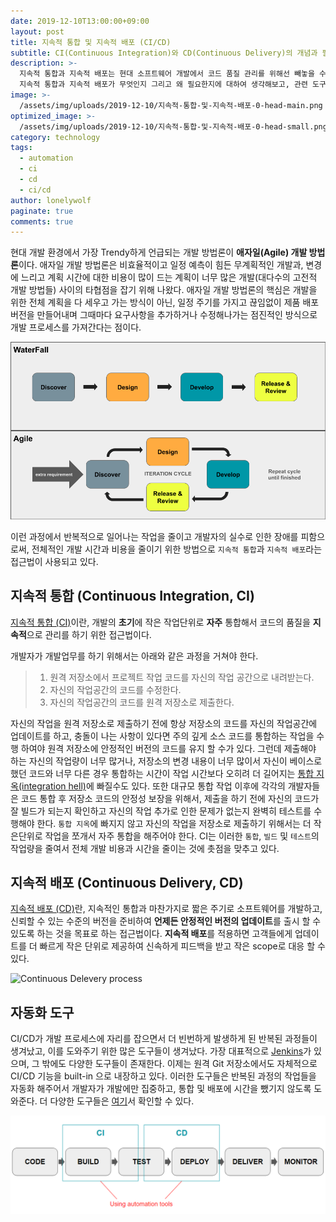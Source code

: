 ```yaml
---
date: 2019-12-10T13:00:00+09:00
layout: post
title: 지속적 통합 및 지속적 배포 (CI/CD)
subtitle: CI(Continuous Integration)와 CD(Continuous Delivery)의 개념과 필요성 이해
description: >-
  지속적 통합과 지속적 배포는 현대 소프트웨어 개발에서 코드 품질 관리를 위해선 빼놓을 수 없는 프로세스이다.
  지속적 통합과 지속적 배포가 무엇인지 그리고 왜 필요한지에 대하여 생각해보고, 관련 도구에 대해 살펴보자.
image: >-
  /assets/img/uploads/2019-12-10/지속적-통합-및-지속적-배포-0-head-main.png
optimized_image: >-
  /assets/img/uploads/2019-12-10/지속적-통합-및-지속적-배포-0-head-small.png
category: technology
tags:
  - automation
  - ci
  - cd
  - ci/cd
author: lonelywolf
paginate: true
comments: true
---
```


현대 개발 환경에서 가장 Trendy하게 언급되는 개발 방법론이 **애자일(Agile) 개발 방법론**이다. 애자일 개발 방법론은 비효율적이고 일정 예측이 힘든 무계획적인 개발과, 변경에 느리고 계획 시간에 대한 비용이 많이 드는 계획이 너무 많은 개발(대다수의 고전적 개발 방법들) 사이의 타협점을 잡기 위해 나왔다. 애자일 개발 방법론의 핵심은 개발을 위한 전체 계획을 다 세우고 가는 방식이 아닌, 일정 주기를 가지고 끊임없이 제품 배포버전을 만들어내며 그때마다 요구사항을 추가하거나 수정해나가는 점진적인 방식으로 개발 프로세스를 가져간다는 점이다.

![Compare agile with waterfall][img-1]

이런 과정에서 반복적으로 일어나는 작업을 줄이고 개발자의 실수로 인한 장애를 피함으로써, 전체적인 개발 시간과 비용을 줄이기 위한 방법으로 `지속적 통합`과 `지속적 배포`라는 접근법이 사용되고 있다.

## 지속적 통합 (Continuous Integration, CI)

[지속적 통합 (CI)][wiki-ci]이란, 개발의 **초기**에 작은 작업단위로 **자주** 통합해서 코드의 품질을 **지속적**으로 관리를 하기 위한 접근법이다.

개발자가 개발업무를 하기 위해서는 아래와 같은 과정을 거쳐야 한다. 

> 1. 원격 저장소에서 프로젝트 작업 코드를 자신의 작업 공간으로 내려받는다.
> 2. 자신의 작업공간의 코드를 수정한다.
> 3. 자신의 작업공간의 코드를 원격 저장소로 제출한다.

자신의 작업을 원격 저장소로 제출하기 전에 항상 저장소의 코드를 자신의 작업공간에 업데이트를 하고, 충돌이 나는 사항이 있다면 주의 깊게 소스 코드를 통합하는 작업을 수행 하여야 원격 저장소에 안정적인 버전의 코드를 유지 할 수가 있다. 그런데 제출해야 하는 자신의 작업량이 너무 많거나, 저장소의 변경 내용이 너무 많이서 자신이 베이스로 했던 코드와 너무 다른 경우 통합하는 시간이 작업 시간보다 오히려 더 길어지는 [통합 지옥(integration hell)][integration-hell]에 빠질수도 있다. 또한 대규모 통합 작업 이후에 각각의 개발자들은 코드 통합 후 저장소 코드의 안정성 보장을 위해서, 제출을 하기 전에 자신의 코드가 잘 빌드가 되는지 확인하고 자신의 작업 추가로 인한 문제가 없는지 완벽히 테스트를 수행해야 한다. `통합 지옥`에 빠지지 않고 자신의 작업을 저장소로 제출하기 위해서는 더 작은단위로 작업을 쪼개서 자주 통합을 해주어야 한다. CI는 이러한 `통합`, `빌드` 및 `테스트`의 작업량을 줄여서 전체 개발 비용과 시간을 줄이는 것에 촛점을 맞추고 있다.

## 지속적 배포 (Continuous Delivery, CD)

[지속적 배포 (CD)][wiki-cd]란, 지속적인 통합과 마찬가지로 짧은 주기로 소프트웨어를 개발하고, 신뢰할 수 있는 수준의 버전을 준비하여 **언제든 안정적인 버전의 업데이트**를 출시 할 수 있도록 하는 것을 목표로 하는 접근법이다. **지속적 배포**를 적용하면 고객들에게 업데이트를 더 빠르게 작은 단위로 제공하여 신속하게 피드백을 받고 작은 scope로 대응 할 수 있다.

![Continuous Delevery process][img-2]

## 자동화 도구

CI/CD가 개발 프로세스에 자리를 잡으면서 더 빈번하게 발생하게 된 반복된 과정들이 생겨났고, 이를 도와주기 위한 많은 도구들이 생겨났다. 가장 대표적으로 [Jenkins][jenkins-home]가 있으며, 그 밖에도 다양한 도구들이 존재한다. 이제는 원격 Git 저장소에서도 자체적으로 CI/CD 기능을 built-in 으로 내장하고 있다. 이러한 도구들은 반복된 과정의 작업들을 자동화 해주어서 개발자가 개발에만 집중하고, 통합 및 배포에 시간을 뺐기지 않도록 도와준다. 더 다양한 도구들은 [여기][compare-ci-cd]서 확인할 수 있다.

![CI/CD automation tools][img-3]


<!-- LINKS -->
[wiki-ci]: https://ko.wikipedia.org/wiki/%EC%A7%80%EC%86%8D%EC%A0%81_%ED%86%B5%ED%95%A9
[wiki-cd]: https://ko.wikipedia.org/wiki/%EC%A7%80%EC%86%8D%EC%A0%81_%EB%B0%B0%ED%8F%AC
[integration-hell]: http://wiki.c2.com/?IntegrationHell
[jenkins-home]: https://jenkins.io/
[compare-ci-cd]: https://www.katalon.com/resources-center/blog/ci-cd-tools/

<!-- IMAGES -->
[img-1]: /assets/img/uploads/2019-12-10/지속적-통합-및-지속적-배포-1-compare.png "Compare agile with waterfall"
[img-2]: https://upload.wikimedia.org/wikipedia/commons/thumb/c/c3/Continuous_Delivery_process_diagram.svg/731px-Continuous_Delivery_process_diagram.svg.png "Continuous Delivery process"
[img-3]: /assets/img/uploads/2019-12-10/지속적-통합-및-지속적-배포-2-tools.png "CI/CD automation tools"
